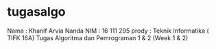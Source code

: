 # tugasalgo
Nama  : Khanif Arvia Nanda
NIM   : 16 111 295
prody : Teknik Informatika ( TIFK 16A)
Tugas Algoritma dan Pemrograman 1 &amp; 2 (Week 1 &amp; 2)
